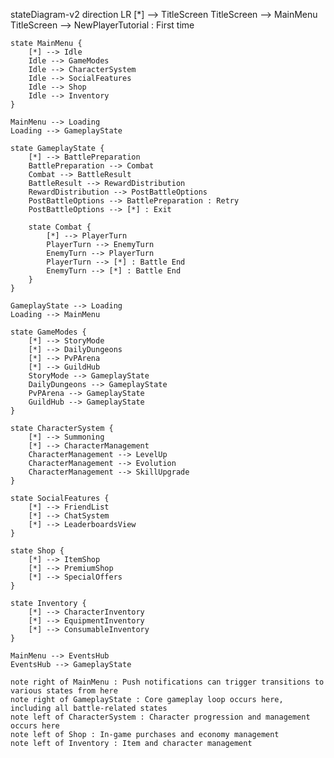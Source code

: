 stateDiagram-v2
    direction LR
    [*] --> TitleScreen
    TitleScreen --> MainMenu
    TitleScreen --> NewPlayerTutorial : First time

    state MainMenu {
        [*] --> Idle
        Idle --> GameModes
        Idle --> CharacterSystem
        Idle --> SocialFeatures
        Idle --> Shop
        Idle --> Inventory
    }

    MainMenu --> Loading
    Loading --> GameplayState

    state GameplayState {
        [*] --> BattlePreparation
        BattlePreparation --> Combat
        Combat --> BattleResult
        BattleResult --> RewardDistribution
        RewardDistribution --> PostBattleOptions
        PostBattleOptions --> BattlePreparation : Retry
        PostBattleOptions --> [*] : Exit

        state Combat {
            [*] --> PlayerTurn
            PlayerTurn --> EnemyTurn
            EnemyTurn --> PlayerTurn
            PlayerTurn --> [*] : Battle End
            EnemyTurn --> [*] : Battle End
        }
    }

    GameplayState --> Loading
    Loading --> MainMenu

    state GameModes {
        [*] --> StoryMode
        [*] --> DailyDungeons
        [*] --> PvPArena
        [*] --> GuildHub
        StoryMode --> GameplayState
        DailyDungeons --> GameplayState
        PvPArena --> GameplayState
        GuildHub --> GameplayState
    }

    state CharacterSystem {
        [*] --> Summoning
        [*] --> CharacterManagement
        CharacterManagement --> LevelUp
        CharacterManagement --> Evolution
        CharacterManagement --> SkillUpgrade
    }

    state SocialFeatures {
        [*] --> FriendList
        [*] --> ChatSystem
        [*] --> LeaderboardsView
    }

    state Shop {
        [*] --> ItemShop
        [*] --> PremiumShop
        [*] --> SpecialOffers
    }

    state Inventory {
        [*] --> CharacterInventory
        [*] --> EquipmentInventory
        [*] --> ConsumableInventory
    }

    MainMenu --> EventsHub
    EventsHub --> GameplayState

    note right of MainMenu : Push notifications can trigger transitions to various states from here
    note right of GameplayState : Core gameplay loop occurs here, including all battle-related states
    note left of CharacterSystem : Character progression and management occurs here
    note left of Shop : In-game purchases and economy management
    note left of Inventory : Item and character management